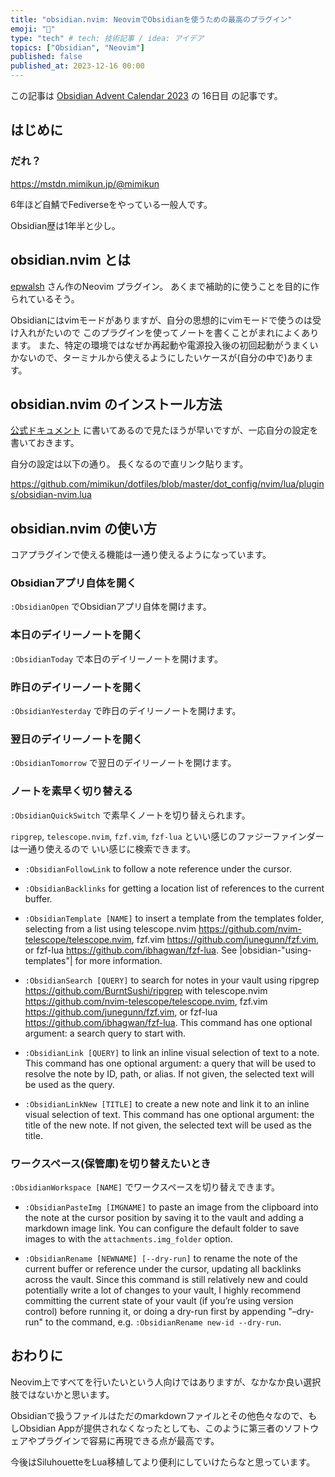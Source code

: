 ```yaml
---
title: "obsidian.nvim: NeovimでObsidianを使うための最高のプラグイン"
emoji: "🎉"
type: "tech" # tech: 技術記事 / idea: アイデア
topics: ["Obsidian", "Neovim"]
published: false
published_at: 2023-12-16 00:00
---
```


この記事は [Obsidian Advent Calendar 2023](https://adventar.org/calendars/8783) の 16日目 の記事です。

## はじめに

### だれ？

https://mstdn.mimikun.jp/@mimikun

6年ほど自鯖でFediverseをやっている一般人です。

Obsidian歴は1年半と少し。

## obsidian.nvim とは

[epwalsh](https://github.com/epwalsh) さん作のNeovim プラグイン。
あくまで補助的に使うことを目的に作られているそう。

Obsidianにはvimモードがありますが、自分の思想的にvimモードで使うのは受け入れがたいので
このプラグインを使ってノートを書くことがまれによくあります。
また、特定の環境ではなぜか再起動や電源投入後の初回起動がうまくいかないので、ターミナルから使えるようにしたいケースが(自分の中で)あります。

## obsidian.nvim のインストール方法

[公式ドキュメント](https://github.com/epwalsh/obsidian.nvim?tab=readme-ov-file#install-and-configure) に書いてあるので見たほうが早いですが、一応自分の設定を書いておきます。

自分の設定は以下の通り。
長くなるので直リンク貼ります。

https://github.com/mimikun/dotfiles/blob/master/dot_config/nvim/lua/plugins/obsidian-nvim.lua

## obsidian.nvim の使い方

コアプラグインで使える機能は一通り使えるようになっています。

### Obsidianアプリ自体を開く

`:ObsidianOpen` でObsidianアプリ自体を開けます。

### 本日のデイリーノートを開く

`:ObsidianToday` で本日のデイリーノートを開けます。

### 昨日のデイリーノートを開く

`:ObsidianYesterday` で昨日のデイリーノートを開けます。

### 翌日のデイリーノートを開く

`:ObsidianTomorrow` で翌日のデイリーノートを開けます。

### ノートを素早く切り替える
`:ObsidianQuickSwitch` で素早くノートを切り替えられます。

`ripgrep`, `telescope.nvim`, `fzf.vim`, `fzf-lua` といい感じのファジーファインダーは一通り使えるので
いい感じに検索できます。

- `:ObsidianFollowLink` to follow a note reference under the cursor.

- `:ObsidianBacklinks` for getting a location list of references to the current
    buffer.

- `:ObsidianTemplate [NAME]` to insert a template from the templates folder,
    selecting from a list using telescope.nvim
    <https://github.com/nvim-telescope/telescope.nvim>, fzf.vim
    <https://github.com/junegunn/fzf.vim>, or fzf-lua
    <https://github.com/ibhagwan/fzf-lua>. See |obsidian-"using-templates"| for
    more information.

- `:ObsidianSearch [QUERY]` to search for notes in your vault using ripgrep
    <https://github.com/BurntSushi/ripgrep> with telescope.nvim
    <https://github.com/nvim-telescope/telescope.nvim>, fzf.vim
    <https://github.com/junegunn/fzf.vim>, or fzf-lua
    <https://github.com/ibhagwan/fzf-lua>. This command has one optional argument:
    a search query to start with.

- `:ObsidianLink [QUERY]` to link an inline visual selection of text to a note.
    This command has one optional argument: a query that will be used to resolve
    the note by ID, path, or alias. If not given, the selected text will be used as
    the query.

- `:ObsidianLinkNew [TITLE]` to create a new note and link it to an inline visual
    selection of text. This command has one optional argument: the title of the new
    note. If not given, the selected text will be used as the title.

### ワークスペース(保管庫)を切り替えたいとき

`:ObsidianWorkspace [NAME]` でワークスペースを切り替えできます。

- `:ObsidianPasteImg [IMGNAME]` to paste an image from the clipboard into the
    note at the cursor position by saving it to the vault and adding a markdown
    image link. You can configure the default folder to save images to with the
    `attachments.img_folder` option.

- `:ObsidianRename [NEWNAME] [--dry-run]` to rename the note of the current
    buffer or reference under the cursor, updating all backlinks across the vault.
    Since this command is still relatively new and could potentially write a lot of
    changes to your vault, I highly recommend committing the current state of your
    vault (if you’re using version control) before running it, or doing a dry-run
    first by appending "–dry-run" to the command, e.g. `:ObsidianRename new-id
    --dry-run`.


## おわりに

Neovim上ですべてを行いたいという人向けではありますが、なかなか良い選択肢ではないかと思います。

Obsidianで扱うファイルはただのmarkdownファイルとその他色々なので、もしObsidian Appが提供されなくなったとしても、このように第三者のソフトウェアやプラグインで容易に再現できる点が最高です。

今後はSiluhouetteをLua移植してより便利にしていけたらなと思っています。

